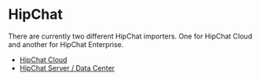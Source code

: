 # HipChat

There are currently two different HipChat importers. One for HipChat Cloud and another for HipChat Enterprise.

* [HipChat Cloud](cloud.md)
* [HipChat Server / Data Center](enterprise.md)
